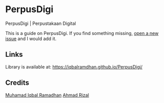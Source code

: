 # PerpusDigi
PerpusDigi | Perpustakaan Digital

This is a guide on PerpusDigi. If you find something missing, [open a new issue](https://github.com/iqbalramdhan/PerpusDigi/issues/new) and I would add it.

## Links

Library is available at:
https://iqbalramdhan.github.io/PerpusDigi/

## Credits
[Muhamad Iqbal Ramadhan](https://github.com/iqbalramdhan)
[Ahmad Rizal](https://github.com/AhmadRizalNP)
